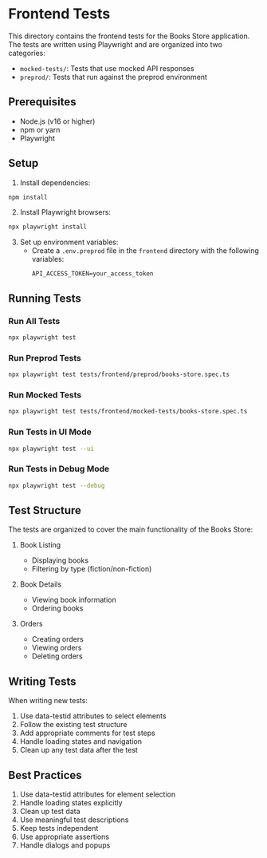 # Frontend Tests

This directory contains the frontend tests for the Books Store application. The tests are written using Playwright and are organized into two categories:

- `mocked-tests/`: Tests that use mocked API responses
- `preprod/`: Tests that run against the preprod environment

## Prerequisites

- Node.js (v16 or higher)
- npm or yarn
- Playwright

## Setup

1. Install dependencies:
```bash
npm install
```

2. Install Playwright browsers:
```bash
npx playwright install
```

3. Set up environment variables:
   - Create a `.env.preprod` file in the `frontend` directory with the following variables:
     ```
     API_ACCESS_TOKEN=your_access_token
     ```

## Running Tests

### Run All Tests
```bash
npx playwright test
```

### Run Preprod Tests
```bash
npx playwright test tests/frontend/preprod/books-store.spec.ts
```

### Run Mocked Tests
```bash
npx playwright test tests/frontend/mocked-tests/books-store.spec.ts
```

### Run Tests in UI Mode
```bash
npx playwright test --ui
```

### Run Tests in Debug Mode
```bash
npx playwright test --debug
```

## Test Structure

The tests are organized to cover the main functionality of the Books Store:

1. Book Listing
   - Displaying books
   - Filtering by type (fiction/non-fiction)

2. Book Details
   - Viewing book information
   - Ordering books

3. Orders
   - Creating orders
   - Viewing orders
   - Deleting orders

## Writing Tests

When writing new tests:
1. Use data-testid attributes to select elements
2. Follow the existing test structure
3. Add appropriate comments for test steps
4. Handle loading states and navigation
5. Clean up any test data after the test

## Best Practices

1. Use data-testid attributes for element selection
2. Handle loading states explicitly
3. Clean up test data
4. Use meaningful test descriptions
5. Keep tests independent
6. Use appropriate assertions
7. Handle dialogs and popups 